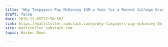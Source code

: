 ```yaml
---
title: "Why Taxpayers Pay McKinsey $3M a Year for a Recent College Graduate Contractor"
draft: false
date: 2019-12-05T17:50:56Z
link: https://mattstoller.substack.com/p/why-taxpayers-pay-mckinsey-3m-a-year?utm_medium=RSS&utm_source=hune
site: mattstoller.substack.com
topic: Hacker News  

---
```

